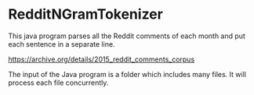 # RedditNGramTokenizer

This java program parses all the Reddit comments of each month and put each sentence in a separate line.

https://archive.org/details/2015_reddit_comments_corpus

The input of the Java program is a folder which includes many files. It will process each file concurrently.
